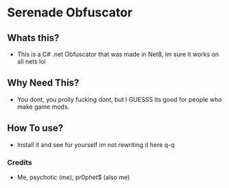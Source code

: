 # Serenade Obfuscator

## Whats this?
- This is a C# .net Obfuscator that was made in Net8, im sure it works on all nets lol

## Why Need This?
- You dont, you prolly fucking dont, but I GUESSS its good for people who make game mods.

## How To use?
- Install it and see for yourself im not rewriting it here q-q

### Credits
- Me, psychotic (me), pr0phet$ (also me)
